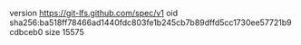 version https://git-lfs.github.com/spec/v1
oid sha256:ba518ff78466ad1440fdc803fe1b245cb7b89dffd5cc1730ee57721b9cdbceb0
size 15575

